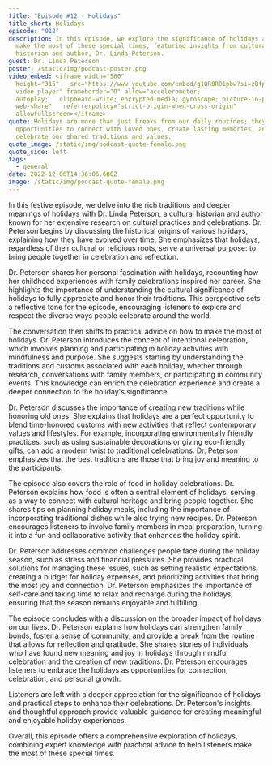 ```yaml
---
title: "Episode #12 - Holidays"
title_short: Holidays
episode: "012"
description: In this episode, we explore the significance of holidays and how to
  make the most of these special times, featuring insights from cultural
  historian and author, Dr. Linda Peterson.
guest: Dr. Linda Peterson
poster: /static/img/podcast-poster.png
video_embed: <iframe width="560"
  height="315"   src="https://www.youtube.com/embed/g1QR0RO1pbw?si=zBfpb0Un_vQ2vphz"   title="YouTube
  video player" frameborder="0" allow="accelerometer;
  autoplay;   clipboard-write; encrypted-media; gyroscope; picture-in-picture;
  web-share"   referrerpolicy="strict-origin-when-cross-origin"
  allowfullscreen></iframe>
quote: Holidays are more than just breaks from our daily routines; they are
  opportunities to connect with loved ones, create lasting memories, and
  celebrate our shared traditions and values.
quote_image: /static/img/podcast-quote-female.png
quote_side: left
tags:
  - general
date: 2022-12-06T14:36:06.680Z
image: /static/img/podcast-quote-female.png
---
```


In this festive episode, we delve into the rich traditions and deeper meanings of holidays with Dr. Linda Peterson, a cultural historian and author known for her extensive research on cultural practices and celebrations. Dr. Peterson begins by discussing the historical origins of various holidays, explaining how they have evolved over time. She emphasizes that holidays, regardless of their cultural or religious roots, serve a universal purpose: to bring people together in celebration and reflection.

Dr. Peterson shares her personal fascination with holidays, recounting how her childhood experiences with family celebrations inspired her career. She highlights the importance of understanding the cultural significance of holidays to fully appreciate and honor their traditions. This perspective sets a reflective tone for the episode, encouraging listeners to explore and respect the diverse ways people celebrate around the world.

The conversation then shifts to practical advice on how to make the most of holidays. Dr. Peterson introduces the concept of intentional celebration, which involves planning and participating in holiday activities with mindfulness and purpose. She suggests starting by understanding the traditions and customs associated with each holiday, whether through research, conversations with family members, or participating in community events. This knowledge can enrich the celebration experience and create a deeper connection to the holiday's significance.

Dr. Peterson discusses the importance of creating new traditions while honoring old ones. She explains that holidays are a perfect opportunity to blend time-honored customs with new activities that reflect contemporary values and lifestyles. For example, incorporating environmentally friendly practices, such as using sustainable decorations or giving eco-friendly gifts, can add a modern twist to traditional celebrations. Dr. Peterson emphasizes that the best traditions are those that bring joy and meaning to the participants.

The episode also covers the role of food in holiday celebrations. Dr. Peterson explains how food is often a central element of holidays, serving as a way to connect with cultural heritage and bring people together. She shares tips on planning holiday meals, including the importance of incorporating traditional dishes while also trying new recipes. Dr. Peterson encourages listeners to involve family members in meal preparation, turning it into a fun and collaborative activity that enhances the holiday spirit.

Dr. Peterson addresses common challenges people face during the holiday season, such as stress and financial pressures. She provides practical solutions for managing these issues, such as setting realistic expectations, creating a budget for holiday expenses, and prioritizing activities that bring the most joy and connection. Dr. Peterson emphasizes the importance of self-care and taking time to relax and recharge during the holidays, ensuring that the season remains enjoyable and fulfilling.

The episode concludes with a discussion on the broader impact of holidays on our lives. Dr. Peterson explains how holidays can strengthen family bonds, foster a sense of community, and provide a break from the routine that allows for reflection and gratitude. She shares stories of individuals who have found new meaning and joy in holidays through mindful celebration and the creation of new traditions. Dr. Peterson encourages listeners to embrace the holidays as opportunities for connection, celebration, and personal growth.

Listeners are left with a deeper appreciation for the significance of holidays and practical steps to enhance their celebrations. Dr. Peterson's insights and thoughtful approach provide valuable guidance for creating meaningful and enjoyable holiday experiences.

Overall, this episode offers a comprehensive exploration of holidays, combining expert knowledge with practical advice to help listeners make the most of these special times.
